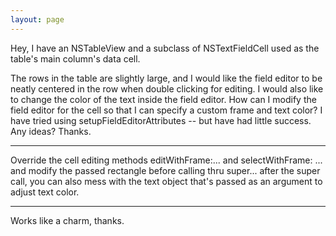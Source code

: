 ```yaml
---
layout: page
---
```


Hey, I have an NSTableView and a subclass of NSTextFieldCell used as the table's main column's data cell.

The rows in the table are slightly large, and I would like the field editor to be neatly centered in the row when double clicking for editing.  I would also like to change the color of the text inside the field editor.  How can I modify the field editor for the cell so that I can specify a custom frame and text color?  I have tried using setupFieldEditorAttributes -- but have had little success. Any ideas?  Thanks.

----

Override the cell editing methods editWithFrame:... and selectWithFrame: ... and modify the passed rectangle before calling thru super... after the super call, you can also mess with the text object that's passed as an argument to adjust text color.

----

Works like a charm, thanks.
